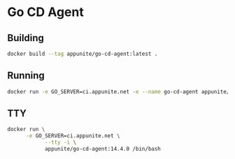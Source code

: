 # Go CD Agent

## Building

```bash
docker build --tag appunite/go-cd-agent:latest .
```

## Running

```bash
docker run -e GO_SERVER=ci.appunite.net -e --name go-cd-agent appunite/go-cd-agent:latest 
```

## TTY

```bash
docker run \
      -e GO_SERVER=ci.appunite.net \
			--tty -i \
			appunite/go-cd-agent:14.4.0 /bin/bash
```			

